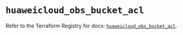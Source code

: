 # `huaweicloud_obs_bucket_acl`

Refer to the Terraform Registry for docs: [`huaweicloud_obs_bucket_acl`](https://registry.terraform.io/providers/huaweicloud/huaweicloud/1.71.1/docs/resources/obs_bucket_acl).

